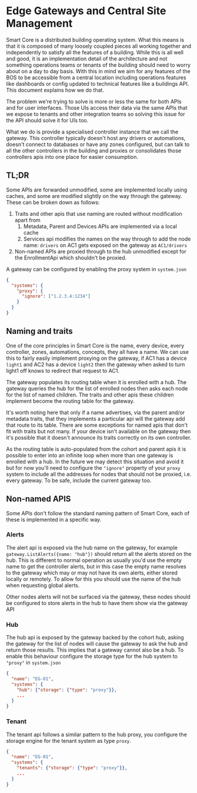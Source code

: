 # Edge Gateways and Central Site Management

Smart Core is a distributed building operating system. What this means is that it is composed of many loosely coupled
pieces all working together and independently to satisfy all the features of a building. While this is all well and
good, it is an implementation detail of the architecture and not something operations teams or tenants of the building
should need to worry about on a day to day basis. With this in mind we aim for any features of the BOS to be accessible
from a central location including operations features like dashboards or config updated to technical features like a
buildings API. This document explains how we do that.

The problem we're trying to solve is more or less the same for both APIs and for user interfaces. Those UIs access their
data via the same APIs that we expose to tenants and other integration teams so solving this issue for the API should
solve it for UIs too.

What we do is provide a specialised controller instance that we call the gateway. This controller typically doesn't host
any drivers or automations, doesn't connect to databases or have any zones configured, but can talk to all the other
controllers in the building and proxies or consolidates those controllers apis into one place for easier consumption.

## TL;DR

Some APIs are forwarded unmodified, some are implemented locally using caches, and some are modified slightly on the way
through the gateway. These can be broken down as follows:

1. Traits and other apis that use naming are routed without modification apart from
    1. Metadata, Parent and Devices APIs are implemented via a local cache
    2. Services api modifies the names on the way through to add the node name: `drivers` on AC1 gets exposed on the
       gateway as `AC1/drivers`
2. Non-named APIs are proxied through to the hub unmodified except for the EnrollmentApi which shouldn't be proxied.

A gateway can be configured by enabling the proxy system in `system.json`

```json
{
  "systems": {
    "proxy": {
      "ignore": ["1.2.3.4:1234"]
    }
  }
}
```

## Naming and traits

One of the core principles in Smart Core is the name, every device, every controller, zones, automations, concepts, they
all have a name. We can use this to fairly easily implement proxying on the gateway, if AC1 has a device `light1` and
AC2 has a device `light2` then the gateway when asked to turn light1 off knows to redirect that request to AC1.

The gateway populates its routing table when it is enrolled with a hub. The gateway queries the hub for the list of
enrolled nodes then asks each node for the list of named children. The traits and other apis these children implement
become the routing table for the gateway.

It's worth noting here that only if a name advertises, via the parent and/or metadata traits, that they implements a
particular api will the gateway add that route to its table. There are some exceptions for named apis that don't fit
with traits but not many. If your device isn't available on the gateway then it's possible that it doesn't announce its
traits correctly on its own controller.

As the routing table is auto-populated from the cohort and parent apis it is possible to enter into an infinite loop
when more than one gateway is enrolled with a hub. In the future we may detect this situation and avoid it but for now
you'll need to configure the `"ignore"` property of your `proxy` system to include all the addresses for nodes that
should not be proxied, i.e. every gateway. To be safe, include the current gateway too.

## Non-named APIS

Some APIs don't follow the standard naming pattern of Smart Core, each of these is implemented in a specific way.

### Alerts

The alert api is exposed via the hub name on the gateway, for example `gateway.ListAlerts({name: "hub"})` should return
all the alerts stored on the hub. This is different to normal operation as usually you'd use the empty name to get the
controller alerts, but in this case the empty name resolves to the gateway which may or may not have its own alerts,
either stored locally or remotely. To allow for this you should use the name of the hub when requesting global alerts.

Other nodes alerts will not be surfaced via the gateway, these nodes should be configured to store alerts in the hub to
have them show via the gateway API

### Hub

The hub api is exposed by the gateway backed by the cohort hub, asking the gateway for the list of nodes will cause the
gateway to ask the hub and return those results. This implies that a gateway cannot also be a hub. To enable this
behaviour configure the storage type for the hub system to `"proxy"` in `system.json`

```json
{
  "name": "EG-01",
  "systems": {
    "hub": {"storage": {"type": "proxy"}},
    ...
  }
}
```

### Tenant

The tenant api follows a similar pattern to the hub proxy, you configure the storage engine for the tenant system as
type `proxy`.

```json
{
  "name": "EG-01",
  "systems": {
    "tenants": {"storage": {"type": "proxy"}},
    ...
  }
}
```
